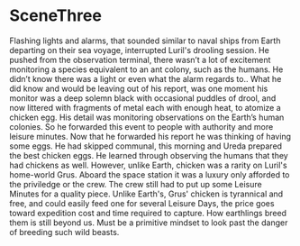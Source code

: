 # SceneThree

Flashing lights and alarms, that sounded similar to naval ships from Earth departing on their sea voyage, interrupted Luril's drooling session. He pushed from the observation terminal, there wasn’t a lot of excitement monitoring a species equivalent to an ant colony, such as the humans. He didn’t know there was a light or even what the alarm regards to.. What he did know and would be leaving out of his report, was one moment his monitor was a deep solemn black with occasional puddles of drool, and now littered with fragments of metal each with enough heat, to atomize a chicken egg. His detail was monitoring observations on the Earth’s human colonies. So he forwarded this event to people with authority and more leisure minutes. Now that he forwarded his report he was thinking of having some eggs. He had skipped communal, this morning and Ureda prepared the best chicken eggs. He learned through observing the humans that they had chickens as well. However, unlike Earth, chicken was a rarity on Luril's home-world Grus. Aboard the space station it was a luxury only afforded to the priviledge or the crew. The crew still had to put up some Leisure Minutes for a quality piece. Unlike Earth's, Grus' chicken is tyrannical and free, and could easily feed one for several Leisure Days, the price goes toward expedition cost and time required to capture. How earthlings breed them is still beyond us. Must be a primitive mindset to look past the danger of breeding such wild beasts.
